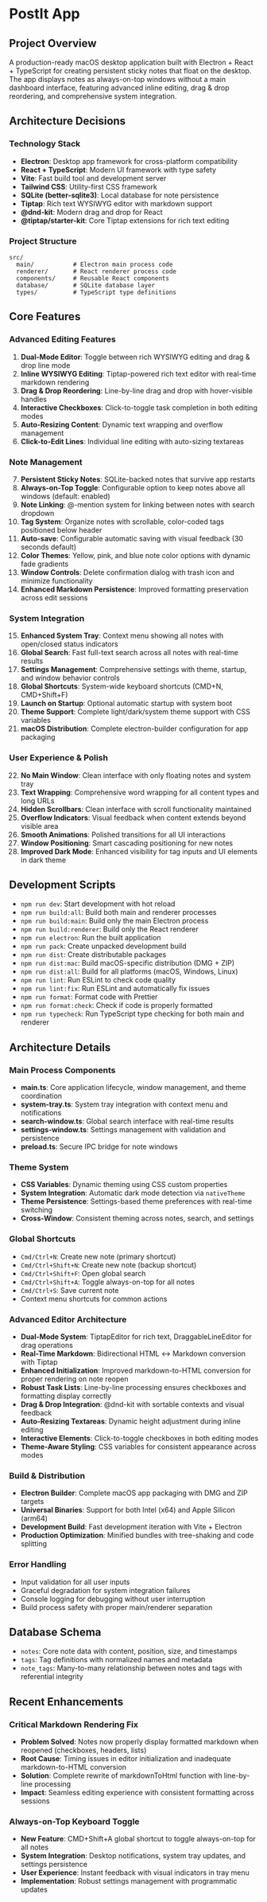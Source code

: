 # PostIt App

## Project Overview
A production-ready macOS desktop application built with Electron + React + TypeScript for creating persistent sticky notes that float on the desktop. The app displays notes as always-on-top windows without a main dashboard interface, featuring advanced inline editing, drag & drop reordering, and comprehensive system integration.

## Architecture Decisions

### Technology Stack
- **Electron**: Desktop app framework for cross-platform compatibility
- **React + TypeScript**: Modern UI framework with type safety
- **Vite**: Fast build tool and development server
- **Tailwind CSS**: Utility-first CSS framework
- **SQLite (better-sqlite3)**: Local database for note persistence
- **Tiptap**: Rich text WYSIWYG editor with markdown support
- **@dnd-kit**: Modern drag and drop for React
- **@tiptap/starter-kit**: Core Tiptap extensions for rich text editing

### Project Structure
```
src/
  main/           # Electron main process code
  renderer/       # React renderer process code  
  components/     # Reusable React components
  database/       # SQLite database layer
  types/          # TypeScript type definitions
```

## Core Features

### Advanced Editing Features
1. **Dual-Mode Editor**: Toggle between rich WYSIWYG editing and drag & drop line mode
2. **Inline WYSIWYG Editing**: Tiptap-powered rich text editor with real-time markdown rendering
3. **Drag & Drop Reordering**: Line-by-line drag and drop with hover-visible handles
4. **Interactive Checkboxes**: Click-to-toggle task completion in both editing modes
5. **Auto-Resizing Content**: Dynamic text wrapping and overflow management
6. **Click-to-Edit Lines**: Individual line editing with auto-sizing textareas

### Note Management
7. **Persistent Sticky Notes**: SQLite-backed notes that survive app restarts
8. **Always-on-Top Toggle**: Configurable option to keep notes above all windows (default: enabled)
9. **Note Linking**: @-mention system for linking between notes with search dropdown
10. **Tag System**: Organize notes with scrollable, color-coded tags positioned below header
11. **Auto-save**: Configurable automatic saving with visual feedback (30 seconds default)
12. **Color Themes**: Yellow, pink, and blue note color options with dynamic fade gradients
13. **Window Controls**: Delete confirmation dialog with trash icon and minimize functionality
14. **Enhanced Markdown Persistence**: Improved formatting preservation across edit sessions

### System Integration
15. **Enhanced System Tray**: Context menu showing all notes with open/closed status indicators
16. **Global Search**: Fast full-text search across all notes with real-time results
17. **Settings Management**: Comprehensive settings with theme, startup, and window behavior controls
18. **Global Shortcuts**: System-wide keyboard shortcuts (CMD+N, CMD+Shift+F)
19. **Launch on Startup**: Optional automatic startup with system boot
20. **Theme Support**: Complete light/dark/system theme support with CSS variables
21. **macOS Distribution**: Complete electron-builder configuration for app packaging

### User Experience & Polish
22. **No Main Window**: Clean interface with only floating notes and system tray
23. **Text Wrapping**: Comprehensive word wrapping for all content types and long URLs
24. **Hidden Scrollbars**: Clean interface with scroll functionality maintained
25. **Overflow Indicators**: Visual feedback when content extends beyond visible area
26. **Smooth Animations**: Polished transitions for all UI interactions
27. **Window Positioning**: Smart cascading positioning for new notes
28. **Improved Dark Mode**: Enhanced visibility for tag inputs and UI elements in dark theme

## Development Scripts
- `npm run dev`: Start development with hot reload
- `npm run build:all`: Build both main and renderer processes
- `npm run build:main`: Build only the main Electron process
- `npm run build:renderer`: Build only the React renderer
- `npm run electron`: Run the built application
- `npm run pack`: Create unpacked development build
- `npm run dist`: Create distributable packages
- `npm run dist:mac`: Build macOS-specific distribution (DMG + ZIP)
- `npm run dist:all`: Build for all platforms (macOS, Windows, Linux)
- `npm run lint`: Run ESLint to check code quality
- `npm run lint:fix`: Run ESLint and automatically fix issues
- `npm run format`: Format code with Prettier
- `npm run format:check`: Check if code is properly formatted
- `npm run typecheck`: Run TypeScript type checking for both main and renderer

## Architecture Details

### Main Process Components
- **main.ts**: Core application lifecycle, window management, and theme coordination
- **system-tray.ts**: System tray integration with context menu and notifications
- **search-window.ts**: Global search interface with real-time results
- **settings-window.ts**: Settings management with validation and persistence
- **preload.ts**: Secure IPC bridge for note windows

### Theme System
- **CSS Variables**: Dynamic theming using CSS custom properties
- **System Integration**: Automatic dark mode detection via `nativeTheme`
- **Theme Persistence**: Settings-based theme preferences with real-time switching
- **Cross-Window**: Consistent theming across notes, search, and settings

### Global Shortcuts
- `Cmd/Ctrl+N`: Create new note (primary shortcut)
- `Cmd/Ctrl+Shift+N`: Create new note (backup shortcut)
- `Cmd/Ctrl+Shift+F`: Open global search
- `Cmd/Ctrl+Shift+A`: Toggle always-on-top for all notes
- `Cmd/Ctrl+S`: Save current note
- Context menu shortcuts for common actions

### Advanced Editor Architecture
- **Dual-Mode System**: TiptapEditor for rich text, DraggableLineEditor for drag operations
- **Real-Time Markdown**: Bidirectional HTML ↔ Markdown conversion with Tiptap
- **Enhanced Initialization**: Improved markdown-to-HTML conversion for proper rendering on note reopen
- **Robust Task Lists**: Line-by-line processing ensures checkboxes and formatting display correctly
- **Drag & Drop Integration**: @dnd-kit with sortable contexts and visual feedback
- **Auto-Resizing Textareas**: Dynamic height adjustment during inline editing
- **Interactive Elements**: Click-to-toggle checkboxes in both editing modes
- **Theme-Aware Styling**: CSS variables for consistent appearance across modes

### Build & Distribution
- **Electron Builder**: Complete macOS app packaging with DMG and ZIP targets
- **Universal Binaries**: Support for both Intel (x64) and Apple Silicon (arm64)
- **Development Build**: Fast development iteration with Vite + Electron
- **Production Optimization**: Minified bundles with tree-shaking and code splitting

### Error Handling
- Input validation for all user inputs
- Graceful degradation for system integration failures
- Console logging for debugging without user interruption
- Build process safety with proper main/renderer separation

## Database Schema
- `notes`: Core note data with content, position, size, and timestamps
- `tags`: Tag definitions with normalized names and metadata
- `note_tags`: Many-to-many relationship between notes and tags with referential integrity

## Recent Enhancements

### Critical Markdown Rendering Fix
- **Problem Solved**: Notes now properly display formatted markdown when reopened (checkboxes, headers, lists)
- **Root Cause**: Timing issues in editor initialization and inadequate markdown-to-HTML conversion
- **Solution**: Complete rewrite of markdownToHtml function with line-by-line processing
- **Impact**: Seamless editing experience with consistent formatting across sessions

### Always-on-Top Keyboard Toggle
- **New Feature**: CMD+Shift+A global shortcut to toggle always-on-top for all notes
- **System Integration**: Desktop notifications, system tray updates, and settings persistence
- **User Experience**: Instant feedback with visual indicators in tray menu
- **Implementation**: Robust settings management with programmatic updates